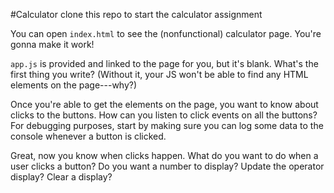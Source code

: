 #Calculator
clone this repo to start the calculator assignment

You can open `index.html` to see the (nonfunctional) calculator page. You're gonna make it work!

`app.js` is provided and linked to the page for you, but it's blank. What's the first thing you write? (Without it, your JS won't be able to find any HTML elements on the page---why?)

Once you're able to get the elements on the page, you want to know about clicks to the buttons. How can you listen to click events on all the buttons? For debugging purposes, start by making sure you can log some data to the console whenever a button is clicked.

Great, now you know when clicks happen. What do you want to do when a user clicks a button? Do you want a number to display? Update the operator display? Clear a display?

